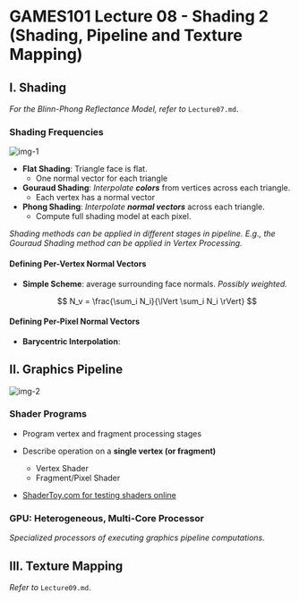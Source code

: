 # GAMES101 Lecture 08 - Shading 2 (Shading, Pipeline and Texture Mapping)

## I. Shading

*For the Blinn-Phong Reflectance Model, refer to* `Lecture07.md`.

### Shading Frequencies

![img-1](images/Lecture08-img-1.png)

- **Flat Shading**: Triangle face is flat.
  - One normal vector for each triangle
- **Gouraud Shading**: *Interpolate **colors*** from vertices across each triangle.
  - Each vertex has a normal vector
- **Phong Shading**: *Interpolate **normal vectors*** across each triangle.
  - Compute full shading model at each pixel.

*Shading methods can be applied in different stages in pipeline. E.g., the Gouraud Shading method can be applied in Vertex Processing.*



#### Defining Per-Vertex Normal Vectors

- **Simple Scheme**: average surrounding face normals. *Possibly weighted.*
  
  $$
  N_v = \frac{\sum_i N_i}{\lVert \sum_i N_i \rVert}
  $$

#### Defining Per-Pixel Normal Vectors

- **Barycentric Interpolation**: 



## II. Graphics Pipeline

![img-2](images/Lecture08-img-2.png)



### Shader Programs

- Program vertex and fragment processing stages
- Describe operation on a **single vertex (or fragment)**
  - Vertex Shader
  - Fragment/Pixel Shader

- [ShaderToy.com for testing shaders online](http://shadertoy.com)



### GPU: Heterogeneous, Multi-Core Processor

*Specialized processors of executing graphics pipeline computations.*



## III. Texture Mapping

*Refer to* `Lecture09.md`.
